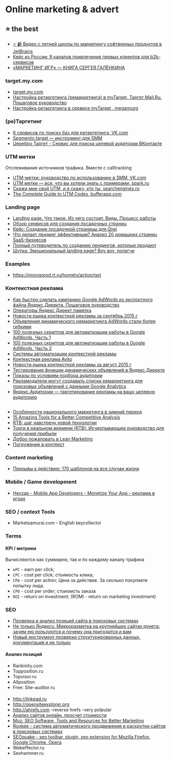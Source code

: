 # Online marketing & advert

## :star: the best
- [:star: :video_camera: Видео с летней школы по маркетингу софтверных продуктов в JetBrains](http://megamozg.ru/company/JetBrains/blog/19882/)
- [Кейс из России: 9 каналов привлечения первых клиентов для b2b-cервисов](https://vc.ru/p/first-reg-free)
- [«МАРКЕТИНГ ИГР» — КНИГА СЕРГЕЯ ГАЛЁНКИНА](http://galyonkin.com/book/)

### target.my.com
 - [target.my.com](https://target.my.com)
 - [Настройка ретаргетинга (ремаркетинга) в myTarget, Таргет Mail.Ru. Пошаговое руководство](http://www.shopolog.ru/metodichka/customer-retention/nastroyka-retargetinga-remarketinga-v-mytarget-target-mail-ru-poshagovoe-rukovodstvo/?utm_content=bufferb5f87)
 - [Настройка ретаргетинга в сервисе myTarget , megamozg](http://megamozg.ru/post/11396/)

### (ре)Таргетинг
 - [6 сервисов по поиску баз для ретаргетинга, VK.com](https://vk.com/fave?w=page-50894811_48995931)
 - [Segmento target — инструмент для SMM](segmento-target.ru)
 - [Церебро Таргет - Сервис для поиска целевой аудитории ВКонтакте](https://vk.com/cerebro_vk)

### UTM метки
Отслеживание источников трафика. Вместе с calltracking

  - [UTM-метки: руководство по использованию в SMM, VK.com](https://vk.com/fave?w=page-80368614_48963026)
  - [UTM метки — все, что вы хотели знать с примерами, spark.ru](http://spark.ru/startup/topvisor/blog/8715/utm-metki-vse-chto-vi-hoteli-znat-s-primerami)
  - [Скажи мне свой UTM, и я скажу, кто ты, searchengines.ru ](http://www.searchengines.ru/articles/skazhi_mne_svoy.html)
  - [The Complete Guide to UTM Codes, bufferapp.com](https://blog.bufferapp.com/utm-guide)

### Landing page
 - [Landing page. Что такое. Из чего состоит. Виды. Процесс работы](https://habrahabr.ru/post/273917/)
 - [Обзор сервисов для создания посадочных страниц](https://vc.ru/p/landing-constructor)
 - [Кейс: Создание посадочной страницы для Qiwi](https://vc.ru/p/qiwi-redkeds)
 - [Что делает лендинг эффективным? Анализ 20 домашних страниц SaaS-бизнесов](https://spark.ru/startup/54f45badc3fc7/blog/8370/chto-delaet-lending-effektivnim-analiz-20-domashnih-stranits-saas-biznesov)
 - [Полный путеводитель по созданию лендингов, которые продают](https://habrahabr.ru/company/iloveip/blog/263605/)
 - [Шутка: Эмоциональный landing page? Воу воу, полегче](https://habrahabr.ru/post/278421/)

### Examples
 - https://nnovgorod.rt.ru/hometv/action/got

### Контекстная реклама
 - [Как быстро сделать кампанию Google AdWords из экспортного файла Яндекс.Директа. Пошаговое руководство](http://www.searchengines.ru/articles/kak_bystro_sdelati.html)
 - [Операторы Яндекс Директ памятка](https://spark.ru/startup/yarate/blog/10553/operatori-yandeks-direkt-pamyatka)
 - [Новости рынка контекстной рекламы за сентябрь 2015 г](http://www.searchengines.ru/articles/novosti_rynka_sen_2015.html)
 - [Объявления динамического ремаркетинга AdWords стали более гибкими](http://www.searchengines.ru/news/archives/obyavleniya_din.html?utm_source=feedburner)
 - [100 полезных скриптов для автоматизации работы в Google AdWords. Часть 1](http://www.searchengines.ru/articles/100_use_scripts_1.html)
 - [100 полезных скриптов для автоматизации работы в Google AdWords. Часть 2](http://www.searchengines.ru/articles/100_use_scripts_2.html)
 - [Системы автоматизации контекстной рекламы](http://marketing-wiki.ru/wiki/%D0%A1%D0%B8%D1%81%D1%82%D0%B5%D0%BC%D1%8B_%D0%B0%D0%B2%D1%82%D0%BE%D0%BC%D0%B0%D1%82%D0%B8%D0%B7%D0%B0%D1%86%D0%B8%D0%B8_%D0%BA%D0%BE%D0%BD%D1%82%D0%B5%D0%BA%D1%81%D1%82%D0%BD%D0%BE%D0%B9_%D1%80%D0%B5%D0%BA%D0%BB%D0%B0%D0%BC%D1%8B)
 - [Контекстная реклама Avito](http://context.avito.ru/)
 - [Новости рынка контекстной рекламы за август 2015 г](http://www.searchengines.ru/articles/novosti_rynka_avg_2015.html)
 - [Тестирование функции динамических объявлений в Яндекс.Директе](http://www.searchengines.ru/articles/testirovanie_funk.html)
 - [Показы по условиям подбора аудитории](https://yandex.ru/support/direct/features/retargeting.xml)
 - [Рекламодатели могут создавать списки ремаркетинга для поисковых объявлений с данными Google Analytics](https://www.searchengines.ru/reklamodateli_poluchili_o.html)
 - [Яндекс.Аудитории — таргетирование рекламы на вашу целевую аудиторию](https://audience.yandex.ru)

##
  - [Особенности национального маркетинга в зимний период](http://tema.livejournal.com/1930033.html)
  - [15 Amazing Tools for a Better Competitive Analysis](https://medium.com/gmr-web-team/15-amazing-tools-for-a-better-competitive-analysis-11491a4f457a#.qx7q4lif4)
  - [RTB: шаг навстречу новой технологии](https://megamozg.ru/company/realweb/blog/20008/)
  - [Торги в реальном времени (RTB): Исчерпывающее руководство для получения прибыли](https://megamozg.ru/post/20254/)
  - [Добро пожаловать в Lean Marketing](https://megamozg.ru/company/hopox/blog/20822/)
  - [Погружение в контекст](https://megamozg.ru/company/ruward/blog/16484/)

### Content marketing
 - [Призывы к действию: 170 шаблонов на все случаи жизни](http://texterra.ru/blog/prizyvy-k-deystviyu-170-shablonov-na-vse-sluchai-zhizni.html)

### Mobile / Game development
 - [Heyzap - Mobile App Developers - Monetize Your App - реклама в играх](https://www.heyzap.com/)

### SEO / context Tools
 - Marketsamurai.com - English keycollector

### Terms

#### KPI / метрики
Вычисляются как суммарно, так и по каждому каналу трафика

 - `ePC` - earn per click;
 - `CPC` - cost per click; стоимость клика;
 - `CPA` - cost per action; Цена за действие. За сколько покупаете попытку лида.
 - `CPO` - cost per order; стоиомсть заказа
 - `ROI` - return on investment; (ROMI - return on marketing investment)

### SEO
 - [Проверка и анализ позиций сайта в поисковых системах ](http://energoslon.com/)  
 - [Не только Яндексу. Микроразметка на крупнейших сайтах рунета: зачем ею пользуются и почему она пригодится и вам](http://habrahabr.ru/company/yandex/blog/246003/)
 - [Новый инструмент проверки структурированных данных, документация и не только](https://habrahabr.ru/company/google/blog/250179/)

#### Анализ позиций
 - Rankinity.com
 - Topposition.ru
 - Topvisor.ru
 - Allposition
 - Free: Site-auditor.ru

####
 - http://linkpad.ru
 - http://opensiteexplorer.org
 - http://ahrefs.com -reverse hrefs -very polpular
 - [Анализ сайтов онлайн. просчет стоимости](https://seolib.ru/)
 - [Moz: SEO Software, Tools and Resources for Better Marketing](http://seomoz.org)
 - [Rookee - система автоматического продвижения и раскрутки сайтов в поисковых системах](http://rookee.ru)
 - [SEOquake -  seo toolbar, plugin, seo extension for Mozilla Firefox, Google Chrome, Opera ](http://www.seoquake.com/)
 - Webeffector.ru
 - Seohammer.ru

